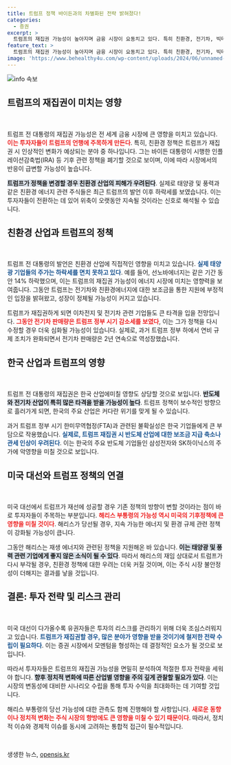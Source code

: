 ```yaml
---
title: 트럼프 정책 바이든과의 차별화된 전략 밝혀졌다!
categories:
  - 증권
excerpt: >
  트럼프의 재집권 가능성이 높아지며 금융 시장이 요동치고 있다. 특히 친환경, 전기차, 빅테크 관련 주식은 그의 언행에 따라 큰 변동성을 보이고, 한국 기업도 피해를 입을 전망이다. 대선 불확실성이 커지면서 투자자들은 해리스 특징주에 주목하고 있다.
feature_text: >
  트럼프의 재집권 가능성이 높아지며 금융 시장이 요동치고 있다. 특히 친환경, 전기차, 빅테크 관련 주식은 그의 언행에 따라 큰 변동성을 보이고, 한국 기업도 피해를 입을 전망이다. 대선 불확실성이 커지면서 투자자들은 해리스 특징주에 주목하고 있다.
image: 'https://www.behealthy4u.com/wp-content/uploads/2024/06/unnamed-file.png'
---
```


<p><img src="https://www.behealthy4u.com/wp-content/uploads/2024/06/unnamed-file.png" alt="info 속보" /></p>

<h2 data-ke-size="size26">트럼프의 재집권이 미치는 영향</h2>

<p data-ke-size="size16">&nbsp;</p>

<p>트럼프 전 대통령의 재집권 가능성은 전 세계 금융 시장에 큰 영향을 미치고 있습니다. <b><span style="color: #ee2323;">이는 투자자들이 트럼프의 언행에 주목하게 만든다</span></b>. 특히, 친환경 정책은 트럼프가 재집권 시 인상적인 변화가 예상되는 분야 중 하나입니다. 그는 바이든 대통령이 시행한 인플레이션감축법(IRA) 등 기후 관련 정책을 폐기할 것으로 보이며, 이에 따라 시장에서의 반응이 급변할 가능성이 높습니다.</p>

<p><b><span style="background-color: #21538527;">트럼프가 정책을 변경할 경우 친환경 산업의 피해가 우려된다</span></b>. 실제로 태양광 및 풍력과 같은 친환경 에너지 관련 주식들은 최근 트럼프의 발언 이후 하락세를 보였습니다. 이는 투자자들이 전환하는 데 있어 위축이 오랫동안 지속될 것이라는 신호로 해석될 수 있습니다.</p>

<h2 data-ke-size="size26">친환경 산업과 트럼프의 정책</h2>

<p data-ke-size="size16">&nbsp;</p>

<p>트럼프 전 대통령의 발언은 친환경 산업에 직접적인 영향을 미치고 있습니다. <b><span style="color: #1a5490;">실제 태양광 기업들의 주가는 하락세를 면치 못하고 있다</span></b>. 예를 들어, 선노바에너지는 같은 기간 동안 14% 하락했으며, 이는 트럼프의 재집권 가능성이 에너지 시장에 미치는 영향력을 보여줍니다. 그동안 트럼프는 전기차와 친환경에너지에 대한 보조금을 통한 지원에 부정적인 입장을 밝혀왔고, 성장이 정체될 가능성이 커지고 있습니다.</p>

<p>트럼프가 재집권하게 되면 이차전지 및 전기차 관련 기업들도 큰 타격을 입을 전망입니다. <b><span style="color: #ee2323;">그동안 전기차 판매량은 트럼프 정부 시기 감소세를 보였다</span></b>, 이는 그가 정책을 다시 수정할 경우 더욱 심화될 가능성이 있습니다. 실제로, 과거 트럼프 정부 하에서 연비 규제 조치가 완화되면서 전기차 판매량은 2년 연속으로 역성장했습니다.</p>

<h2 data-ke-size="size26">한국 산업과 트럼프의 영향</h2>

<p data-ke-size="size16">&nbsp;</p>

<p>트럼프 전 대통령의 재집권은 한국 산업에미칠 영향도 상당할 것으로 보입니다. <b><span style="background-color: #21538527;">반도체와 전기차 산업이 특히 많은 타격을 받을 가능성이 높다</span></b>. 트럼프 정책이 보수적인 방향으로 흘러가게 되면, 한국의 주요 산업은 커다란 위기를 맞게 될 수 있습니다. </p>

<p>과거 트럼프 정부 시기 한미무역협정(FTA)과 관련된 불확실성은 한국 기업들에게 큰 부담으로 작용했습니다. <b><span style="color: #1a5490;">실제로, 트럼프 재집권 시 반도체 산업에 대한 보조금 지급 축소나 관세 인상이 우려된다</span></b>. 이는 한국의 주요 반도체 기업들인 삼성전자와 SK하이닉스의 주가에 악영향을 미칠 것으로 보입니다.</p>

<h2 data-ke-size="size26">미국 대선와 트럼프 정책의 연결</h2>

<p data-ke-size="size16">&nbsp;</p>

<p>미국 대선에서 트럼프가 재선에 성공할 경우 기존 정책의 방향이 변할 것이라는 점이 바로 투자자들이 주목하는 부분입니다. <b><span style="color: #ee2323;">해리스 부통령의 가능성 역시 미국의 기후정책에 큰 영향을 미칠 것이다</span></b>. 해리스가 당선될 경우, 지속 가능한 에너지 및 환경 규제 관련 정책이 강화될 가능성이 큽니다.</p>

<p>그동안 해리스는 재생 에너지와 관련된 정책을 지원해온 바 있습니다. <b><span style="background-color: #21538527;">이는 태양광 및 풍력 관련 기업에게 좋지 않은 소식이 될 수 있다</span></b>. 따라서 해리스의 재임 상대로서 트럼프가 다시 부각될 경우, 친환경 정책에 대한 우려는 더욱 커질 것이며, 이는 주식 시장 불안정성이 더해지는 결과를 낳을 것입니다.</p>

<h2 data-ke-size="size26">결론: 투자 전략 및 리스크 관리</h2>

<p data-ke-size="size16">&nbsp;</p>

<p>미국 대선이 다가올수록 유권자들은 투자의 리스크를 관리하기 위해 더욱 조심스러워지고 있습니다. <b><span style="color: #1a5490;">트럼프가 재집권할 경우, 많은 분야가 영향을 받을 것이기에 철저한 전략 수립이 필요하다</span></b>. 이는 증권 시장에서 모멘텀을 형성하는 데 결정적인 요소가 될 것으로 보입니다. </p>

<p>따라서 투자자들은 트럼프의 재집권 가능성을 면밀히 분석하여 적절한 투자 전략을 세워야 합니다. <b><span style="background-color: #21538527;">향후 정치적 변화에 따른 산업별 영향을 주의 깊게 관찰할 필요가 있다</span></b>. 이는 시장의 변동성에 대비한 시나리오 수립을 통해 투자 수익을 최대화하는 데 기여할 것입니다. </p>

<p>해리스 부통령의 당선 가능성에 대한 관측도 함께 진행해야 할 사항입니다. <b><span style="color: #ee2323;">새로운 동향이나 정치적 변화는 주식 시장의 향방에도 큰 영향을 미칠 수 있기 때문이다</span></b>. 따라서, 정치적 이슈와 경제적 이슈를 동시에 고려하는 통합적 접근이 필수적입니다. </p>

<p data-ke-size="size16">&nbsp;</p>
생생한 뉴스, <a href="https://opensis.kr" rel="dofollow">opensis.kr</a>


